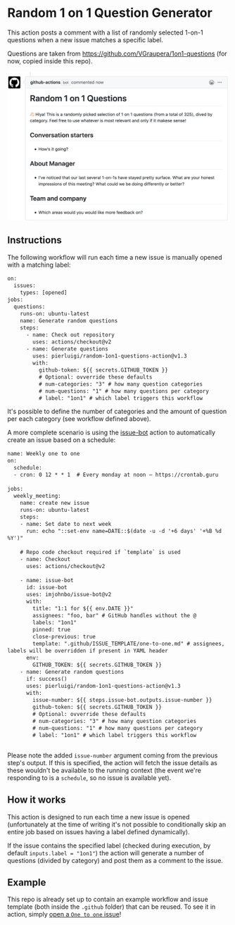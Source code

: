 # Random 1 on 1 Question Generator

This action posts a comment with a list of randomly selected 1-on-1 questions when a new issue matches a specific label.

Questions are taken from https://github.com/VGraupera/1on1-questions (for now, copied inside this repo).

![Screenshot](screenshot.png?raw=true "Script in action")

## Instructions

The following workflow will run each time a new issue is manually opened with a matching label:

```
on:
  issues:
    types: [opened]
jobs:
  questions:
    runs-on: ubuntu-latest
    name: Generate random questions
    steps:
      - name: Check out repository
        uses: actions/checkout@v2
      - name: Generate questions
        uses: pierluigi/random-1on1-questions-action@v1.3
        with:
          github-token: ${{ secrets.GITHUB_TOKEN }}
          # Optional: ovverride these defaults
          # num-categories: "3" # how many question categories
          # num-questions: "1" # how many questions per category
          # label: "1on1" # which label triggers this workflow

```

It's possible to define the number of categories and the amount of question per each category (see workflow defined above).

A more complete scenario is using the [issue-bot](https://github.com/imjohnbo/issue-bot) action to automatically create an issue based on a schedule:

```
name: Weekly one to one
on:
  schedule:
  - cron: 0 12 * * 1  # Every monday at noon – https://crontab.guru

jobs:
  weekly_meeting:
    name: create new issue
    runs-on: ubuntu-latest
    steps:
    - name: Set date to next week
      run: echo "::set-env name=DATE::$(date -u -d '+6 days' '+%B %d %Y')"

    # Repo code checkout required if `template` is used
    - name: Checkout
      uses: actions/checkout@v2
      
    - name: issue-bot
      id: issue-bot
      uses: imjohnbo/issue-bot@v2
      with:
        title: "1:1 for ${{ env.DATE }}"
        assignees: "foo, bar" # GitHub handles without the @
        labels: "1on1"
        pinned: true
        close-previous: true
        template: ".github/ISSUE_TEMPLATE/one-to-one.md" # assignees, labels will be overridden if present in YAML header
      env:
        GITHUB_TOKEN: ${{ secrets.GITHUB_TOKEN }}
    - name: Generate random questions
      if: success()
      uses: pierluigi/random-1on1-questions-action@v1.3
      with:
        issue-number: ${{ steps.issue-bot.outputs.issue-number }}
        github-token: ${{ secrets.GITHUB_TOKEN }}
        # Optional: ovverride these defaults
        # num-categories: "3" # how many question categories
        # num-questions: "1" # how many questions per category
        # label: "1on1" # which label triggers this workflow


```

Please note the added `issue-number` argument coming from the previous step's output. If this is specified, the action will fetch the issue details as these wouldn't be available to the running context (the event we're responding to is a `schedule`, so no issue is available yet).

## How it works

This action is designed to run each time a new issue is opened (unfortunately at the time of writing it's not possible to conditionally skip an entire job based on issues having a label defined dynamically).

If the issue contains the specified label (checked during execution, by default `inputs.label = "1on1"`) the action will generate a number of questions (divided by category) and post them as a comment to the issue.

## Example

This repo is already set up to contain an example workflow and issue template (both inside the `.github` folder) that can be reused. To see it in action, simply [open a `One to one` issue](https://github.com/pierluigi/random-1on1-questions-action/issues/new/choose)!
